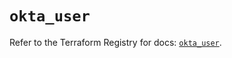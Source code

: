 # `okta_user`

Refer to the Terraform Registry for docs: [`okta_user`](https://registry.terraform.io/providers/okta/okta/4.16.0/docs/resources/user).
